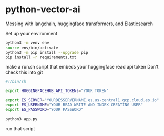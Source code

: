 # python-vector-ai
Messing with langchain, huggingface transformers, and Elasticsearch

Set up your environment

```sh
python3 -m venv env
source env/bin/activate
python3 -m pip install --upgrade pip
pip install -r requirements.txt
```

make a run.sh script that embeds your huggingface read api token
Don't check this into git

```sh
#!/bin/sh

export HUGGINGFACEHUB_API_TOKENs="YOUR TOKEN"

export ES_SERVER="YOURDESSERVERNAME.es.us-central1.gcp.cloud.es.io"
export ES_USERNAME="YOUR READ WRITE AND INDEX CREATING USER"
export ES_PASSWORD="YOUR PASSWORD"

python3 app.py
```

run that script